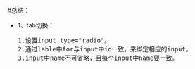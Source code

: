 #总结：
* 1、tab切换：<br/><pre>1.设置input type="radio"。
 2.通过lable中for与input中id一致，来绑定相应的input。
 3.input中name不可省略，且每个input中name要一致。
